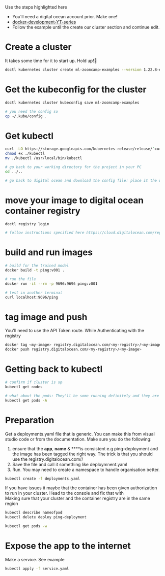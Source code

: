 Use the steps highlighted here

* You'll need a digital ocean account prior. Make one!
* [docker-development-YT-series](https://github.com/Shuyib/docker-development-youtube-series/blob/master/kubernetes/cloud/digitalocean/getting-started.md)
* Follow the example until the create our cluster section and continue edit.

# Create a cluster
It takes some time for it to start up. Hold up!🤚

```bash
doctl kubernetes cluster create ml-zoomcamp-examples --version 1.22.8-do.0 --count 1 --size s-1vcpu-2gb --region lon1
``` 

# Get the kubeconfig for the cluster

```bash
doctl kubernetes cluster kubeconfig save ml-zoomcamp-examples

# you need the config so
cp ~/.kube/config .
```

# Get kubectl
```bash
curl -LO https://storage.googleapis.com/kubernetes-release/release/`curl -s https://storage.googleapis.com/kubernetes-release/release/stable.txt`/bin/linux/amd64/kubectl
chmod +x ./kubectl
mv ./kubectl /usr/local/bin/kubectl

# go back to your working directory for the project in your PC
cd ../..

# go back to digital ocean and download the config file: place it the working directory
```

# move your image to digital ocean container registry
```bash
doctl registry login 

# follow instructions specified here https://cloud.digitalocean.com/registry?i=f2095c
```

# build and run images 
```bash
# build for the trained model
docker build -t ping:v001 . 

# run the file 
docker run -it --rm -p 9696:9696 ping:v001  

# test in another terminal
curl localhost:9696/ping
```

# tag image and push
You'll need to use the API Token route. While Authenticating with the registry
```bash
docker tag <my-image> registry.digitalocean.com/<my-registry>/<my-image>
docker push registry.digitalocean.com/<my-registry>/<my-image>  
```
# Getting back to kubectl  
```bash
# confirm if cluster is up
kubectl get nodes

# what about the pods: They'll be some running definitely and they are required 
kubectl get pods -A  
```
# Preparation  
Get a deployments.yaml file that is generic. You can make this from visual studio code or from the documentation. Make
sure you do the following:
1. ensure that the **app**, **name** & ****is consistent e.g ping-deployment and the image has been tagged the right way. The trick is that 
you should use the registry.digitalocean.com/<my-registry>/<my-image>
2. Save the file and call it something like deploymnent.yaml
3. Run. You may need to create a namespace to handle organisation better.  

```bash
kubectl create -f deployments.yaml
```
If you have issues it maybe that the container has been given authorization to run in your cluster. Head to the console
and fix that with   
Making sure that your cluster and the container registry are in the same region

```bash
kubectl describe nameofpod
kubectl delete deploy ping-deployment
```

```bash
kubectl get pods -w
```
# Expose the app to the internet
Make a service. See example

```bash
kubectl apply -f service.yaml
```
